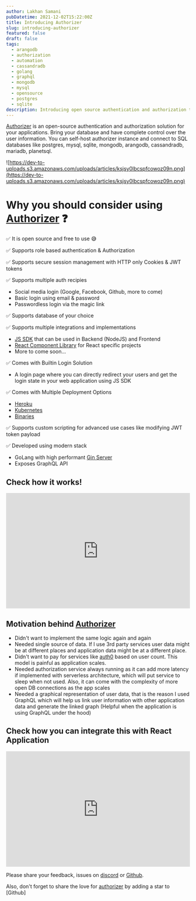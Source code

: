 ```yaml
---
author: Lakhan Samani
pubDatetime: 2021-12-02T15:22:00Z
title: Introducing Authorizer
slug: introducing-authorizer
featured: false
draft: false
tags:
  - arangodb
  - authorization
  - automation
  - cassandradb
  - golang
  - graphql
  - mongodb
  - mysql
  - opensource
  - postgres
  - sqlite
description: Introducing open source authentication and authorization tool
---
```


[Authorizer](https://authorizer.dev/) is an open-source authentication and authorization solution for your applications. Bring your database and have complete control over the user information. You can self-host authorizer instance and connect to SQL databases like postgres, mysql, sqlite, mongodb, arangodb, cassandradb, mariadb, planetsql.

![https://dev-to-uploads.s3.amazonaws.com/uploads/articles/ksjsy0lbcspfcowoz09n.png](https://dev-to-uploads.s3.amazonaws.com/uploads/articles/ksjsy0lbcspfcowoz09n.png)

# Why you should consider using [Authorizer](https://authorizer.dev/) ❓

✅ It is open source and free to use 😅

✅ Supports role based authentication & Authorization

✅ Supports secure session management with HTTP only Cookies & JWT tokens

✅ Supports multiple auth recipies

- Social media login (Google, Facebook, Github, more to come)
- Basic login using email & password
- Passwordless login via the magic link

✅ Supports database of your choice

✅ Supports multiple integrations and implementations

- [JS SDK](https://docs.authorizer.dev/authorizer-js/getting-started/) that can be used in Backend (NodeJS) and Frontend
- [React Component Library](https://docs.authorizer.dev/authorizer-react/getting-started/) for React specific projects
- More to come soon...

✅ Comes with Builtin Login Solution

- A login page where you can directly redirect your users and get the login state in your web application using JS SDK

✅ Comes with Multiple Deployment Options

- [Heroku](https://docs.authorizer.dev/deployment/heroku/)
- [Kubernetes](https://docs.authorizer.dev/deployment/kubernetes/)
- [Binaries](https://docs.authorizer.dev/deployment/binary/)

✅ Supports custom scripting for advanced use cases like modifying JWT token payload

✅ Developed using modern stack

- GoLang with high performant [Gin Server](https://github.com/gin-gonic/gin)
- Exposes GraphQL API

## Check how it works!

<iframe height="315" src="https://www.youtube.com/embed/uQka5O2RwpU" title="YouTube video player" frameborder="0" allow="accelerometer; autoplay; clipboard-write; encrypted-media; gyroscope; picture-in-picture; web-share" referrerpolicy="strict-origin-when-cross-origin" allowfullscreen style="width:100%"></iframe>

## Motivation behind [Authorizer](https://authorizer.dev/)

- Didn't want to implement the same logic again and again
- Needed single source of data. If I use 3rd party services user data might be at different places and application data might be at a different place.
- Didn't want to pay for services like [auth0](https://auth0.com/) based on user count. This model is painful as application scales.
- Needed authorization service always running as it can add more latency if implemented with serverless architecture, which will put service to sleep when not used. Also, it can come with the complexity of more open DB connections as the app scales
- Needed a graphical representation of user data, that is the reason I used GraphQL which will help us link user information with other application data and generate the linked graph (Helpful when the application is using GraphQL under the hood)

## Check how you can integrate this with React Application

<iframe height="315" src="https://www.youtube.com/embed/2aOTuwkfYvM" title="YouTube video player" frameborder="0" allow="accelerometer; autoplay; clipboard-write; encrypted-media; gyroscope; picture-in-picture; web-share" referrerpolicy="strict-origin-when-cross-origin" allowfullscreen style="width:100%"></iframe>

Please share your feedback, issues on [discord](https://discord.gg/Zv2D5h6kkK) or [Github](https://github.com/authorizerdev/authorizer).

Also, don't forget to share the love for [authorizer](https://github.com/authorizerdev/authorizer) by adding a star to [Github]
